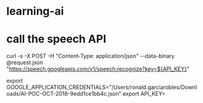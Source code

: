 # learning-ai

# call the speech API
curl -s -X POST -H "Content-Type: application/json" --data-binary @request.json \
"https://speech.googleapis.com/v1/speech:recognize?key=${API_KEY}"


export GOOGLE_APPLICATION_CREDENTIALS="/Users/ronald.garciarobles/Downloads/AI-POC-OCT-2018-9edd1ce1bb4c.json"
export API_KEY=